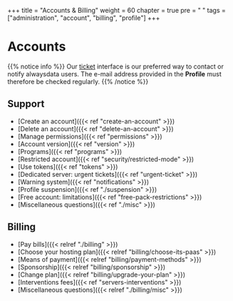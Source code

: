 +++
title = "Accounts & Billing"
weight = 60
chapter = true
pre = "<i class='fas fa-fw fa-user-circle'></i> "
tags = ["administration", "account", "billing", "profile"]
+++

# Accounts

{{% notice info %}}
Our [ticket](https://admin.alwaysdata.com/support/) interface is our preferred way to contact or notify alwaysdata users. The e-mail address provided in the **Profile** must therefore be checked regularly.
{{% /notice %}}

## Support

- [Create an account]({{< ref "create-an-account" >}})
- [Delete an account]({{< ref "delete-an-account" >}})
- [Manage permissions]({{< ref "permissions" >}})
- [Account version]({{< ref "version" >}})
- [Programs]({{< ref "programs" >}})
- [Restricted account]({{< ref "security/restricted-mode" >}})
- [Use tokens]({{< ref "tokens" >}})
- [Dedicated server: urgent tickets]({{< ref "urgent-ticket" >}})
- [Warning system]({{< ref "notifications" >}})
- [Profile suspension]({{< ref "./suspension" >}})
- [Free account: limitations]({{< ref "free-pack-restrictions" >}})
- [Miscellaneous questions]({{< ref "./misc" >}})

## Billing

- [Pay bills]({{< relref "./billing" >}})
- [Choose your hosting plan]({{< relref "billing/choose-its-paas" >}})
- [Means of payment]({{< relref "billing/payment-methods" >}})
- [Sponsorship]({{< relref "billing/sponsorship" >}})
- [Change plan]({{< relref "billing/upgrade-your-plan" >}})
- [Interventions fees]({{< ref "servers-interventions" >}})
- [Miscellaneous questions]({{< relref "./billing/misc" >}})
